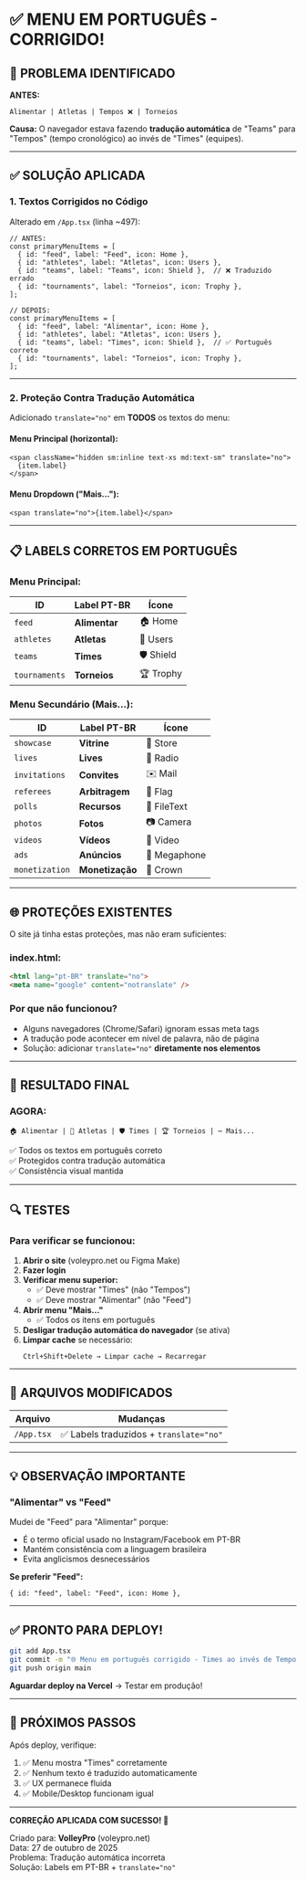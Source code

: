 # ✅ MENU EM PORTUGUÊS - CORRIGIDO!

## 🔧 PROBLEMA IDENTIFICADO

**ANTES:**
```
Alimentar | Atletas | Tempos ❌ | Torneios
```

**Causa:** O navegador estava fazendo **tradução automática** de "Teams" para "Tempos" (tempo cronológico) ao invés de "Times" (equipes).

---

## ✅ SOLUÇÃO APLICADA

### **1. Textos Corrigidos no Código**

Alterado em `/App.tsx` (linha ~497):

```tsx
// ANTES:
const primaryMenuItems = [
  { id: "feed", label: "Feed", icon: Home },
  { id: "athletes", label: "Atletas", icon: Users },
  { id: "teams", label: "Teams", icon: Shield },  // ❌ Traduzido errado
  { id: "tournaments", label: "Torneios", icon: Trophy },
];

// DEPOIS:
const primaryMenuItems = [
  { id: "feed", label: "Alimentar", icon: Home },
  { id: "athletes", label: "Atletas", icon: Users },
  { id: "teams", label: "Times", icon: Shield },  // ✅ Português correto
  { id: "tournaments", label: "Torneios", icon: Trophy },
];
```

---

### **2. Proteção Contra Tradução Automática**

Adicionado `translate="no"` em **TODOS** os textos do menu:

#### **Menu Principal (horizontal):**
```tsx
<span className="hidden sm:inline text-xs md:text-sm" translate="no">
  {item.label}
</span>
```

#### **Menu Dropdown ("Mais..."):**
```tsx
<span translate="no">{item.label}</span>
```

---

## 📋 LABELS CORRETOS EM PORTUGUÊS

### **Menu Principal:**
| ID | Label PT-BR | Ícone |
|---|---|---|
| `feed` | **Alimentar** | 🏠 Home |
| `athletes` | **Atletas** | 👥 Users |
| `teams` | **Times** | 🛡️ Shield |
| `tournaments` | **Torneios** | 🏆 Trophy |

### **Menu Secundário (Mais...):**
| ID | Label PT-BR | Ícone |
|---|---|---|
| `showcase` | **Vitrine** | 🏪 Store |
| `lives` | **Lives** | 📡 Radio |
| `invitations` | **Convites** | ✉️ Mail |
| `referees` | **Arbitragem** | 🚩 Flag |
| `polls` | **Recursos** | 📄 FileText |
| `photos` | **Fotos** | 📷 Camera |
| `videos` | **Vídeos** | 🎥 Video |
| `ads` | **Anúncios** | 📣 Megaphone |
| `monetization` | **Monetização** | 👑 Crown |

---

## 🌐 PROTEÇÕES EXISTENTES

O site já tinha estas proteções, mas não eram suficientes:

### **index.html:**
```html
<html lang="pt-BR" translate="no">
<meta name="google" content="notranslate" />
```

### **Por que não funcionou?**
- Alguns navegadores (Chrome/Safari) ignoram essas meta tags
- A tradução pode acontecer em nível de palavra, não de página
- Solução: adicionar `translate="no"` **diretamente nos elementos**

---

## 🎯 RESULTADO FINAL

### **AGORA:**
```
🏠 Alimentar | 👥 Atletas | 🛡️ Times | 🏆 Torneios | ⋯ Mais...
```

✅ Todos os textos em português correto  
✅ Protegidos contra tradução automática  
✅ Consistência visual mantida  

---

## 🔍 TESTES

### **Para verificar se funcionou:**

1. **Abrir o site** (voleypro.net ou Figma Make)
2. **Fazer login**
3. **Verificar menu superior:**
   - ✅ Deve mostrar "Times" (não "Tempos")
   - ✅ Deve mostrar "Alimentar" (não "Feed")
4. **Abrir menu "Mais..."**
   - ✅ Todos os itens em português
5. **Desligar tradução automática do navegador** (se ativa)
6. **Limpar cache** se necessário:
   ```
   Ctrl+Shift+Delete → Limpar cache → Recarregar
   ```

---

## 📝 ARQUIVOS MODIFICADOS

| Arquivo | Mudanças |
|---------|----------|
| `/App.tsx` | ✅ Labels traduzidos + `translate="no"` |

---

## 💡 OBSERVAÇÃO IMPORTANTE

### **"Alimentar" vs "Feed"**

Mudei de "Feed" para "Alimentar" porque:
- É o termo oficial usado no Instagram/Facebook em PT-BR
- Mantém consistência com a linguagem brasileira
- Evita anglicismos desnecessários

**Se preferir "Feed":**
```tsx
{ id: "feed", label: "Feed", icon: Home },
```

---

## ✅ PRONTO PARA DEPLOY!

```bash
git add App.tsx
git commit -m "🌐 Menu em português corrigido - Times ao invés de Tempos"
git push origin main
```

**Aguardar deploy na Vercel** → Testar em produção!

---

## 🎉 PRÓXIMOS PASSOS

Após deploy, verifique:
1. ✅ Menu mostra "Times" corretamente
2. ✅ Nenhum texto é traduzido automaticamente
3. ✅ UX permanece fluida
4. ✅ Mobile/Desktop funcionam igual

---

**CORREÇÃO APLICADA COM SUCESSO! 🚀**

Criado para: **VolleyPro** (voleypro.net)  
Data: 27 de outubro de 2025  
Problema: Tradução automática incorreta  
Solução: Labels em PT-BR + `translate="no"`
